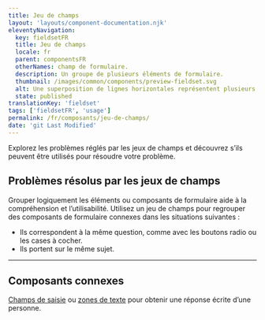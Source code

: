 ```yaml
---
title: Jeu de champs
layout: 'layouts/component-documentation.njk'
eleventyNavigation:
  key: fieldsetFR
  title: Jeu de champs
  locale: fr
  parent: componentsFR
  otherNames: champ de formulaire.
  description: Un groupe de plusieurs éléments de formulaire.
  thumbnail: /images/common/components/preview-fieldset.svg
  alt: Une superposition de lignes horizontales représentent plusieurs éléments de formulaire, avec des lignes grises pour les libellés et des boîtes blanches pour les champs de formulaire.
  state: published
translationKey: 'fieldset'
tags: ['fieldsetFR', 'usage']
permalink: /fr/composants/jeu-de-champs/
date: 'git Last Modified'
---
```


Explorez les problèmes réglés par les jeux de champs et découvrez s’ils peuvent être utilisés pour résoudre votre problème.

## Problèmes résolus par les jeux de champs

Grouper logiquement les éléments ou composants de formulaire aide à la compréhension et l’utilisabilité. Utilisez un jeu de champs pour regrouper des composants de formulaire connexes dans les situations suivantes :

- Ils correspondent à la même question, comme avec les boutons radio ou les cases à cocher. 
- Ils portent sur le même sujet.

<hr/>

## Composants connexes

<a href="{{ links.input }}">Champs de saisie</a> ou <a href="{{ links.textarea }}">zones de texte</a> pour obtenir une réponse écrite d’une personne.
